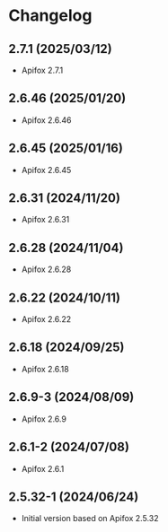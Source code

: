 # Changelog

## 2.7.1 (2025/03/12)

* Apifox 2.7.1

## 2.6.46 (2025/01/20)

* Apifox 2.6.46

## 2.6.45 (2025/01/16)

* Apifox 2.6.45

## 2.6.31 (2024/11/20)

* Apifox 2.6.31

## 2.6.28 (2024/11/04)

* Apifox 2.6.28

## 2.6.22 (2024/10/11)

* Apifox 2.6.22

## 2.6.18 (2024/09/25)

* Apifox 2.6.18

## 2.6.9-3 (2024/08/09)

* Apifox 2.6.9

## 2.6.1-2 (2024/07/08)

* Apifox 2.6.1

## 2.5.32-1 (2024/06/24)

* Initial version based on Apifox 2.5.32
